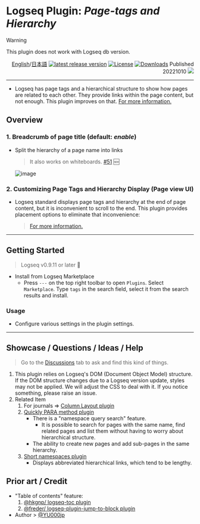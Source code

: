 # Logseq Plugin: *Page-tags and Hierarchy*

> [!WARNING]
This plugin does not work with Logseq db version.

<div align="right">

[English](https://github.com/YU000jp/logseq-page-tags-and-hierarchy/)/[日本語](https://github.com/YU000jp/logseq-page-tags-and-hierarchy/blob/main/README.ja.md) [![latest release version](https://img.shields.io/github/v/release/YU000jp/logseq-page-tags-and-hierarchy)](https://github.com/YU000jp/logseq-page-tags-and-hierarchy/releases)
[![License](https://img.shields.io/github/license/YU000jp/logseq-page-tags-and-hierarchy?color=blue)](https://github.com/YU000jp/logseq-page-tags-and-hierarchy/blob/main/LICENSE)
[![Downloads](https://img.shields.io/github/downloads/YU000jp/logseq-page-tags-and-hierarchy/total.svg)](https://github.com/YU000jp/logseq-page-tags-and-hierarchy/releases)
 Published 20221010 <a href="https://www.buymeacoffee.com/yu000japan"><img src="https://img.buymeacoffee.com/button-api/?text=Buy me a pizza&emoji=🍕&slug=yu000japan&button_colour=FFDD00&font_colour=000000&font_family=Poppins&outline_colour=000000&coffee_colour=ffffff"/></a>
</div>

---

- Logseq has page tags and a hierarchical structure to show how pages are related to each other. They provide links within the page content, but not enough. This plugin improves on that. [For more information.](https://github.com/YU000jp/logseq-page-tags-and-hierarchy/wiki/Logseq-features-Page-Tags-and-Hierarchy)

## Overview

### 1. Breadcrumb of page title  (default: *enable*)

- Split the hierarchy of a page name into links
  > It also works on whiteboards. [#51](https://github.com/YU000jp/logseq-page-tags-and-hierarchy/issues/51#issuecomment-2000623402) 🆕

   ![image](https://github.com/YU000jp/logseq-page-tags-and-hierarchy/assets/111847207/f7da636b-4418-4a2f-b1e9-49c6aa8ec055)

### 2. Customizing Page Tags and Hierarchy Display (Page view UI)

- Logseq standard displays page tags and hierarchy at the end of page content, but it is inconvenient to scroll to the end. This plugin provides placement options to eliminate that inconvenience:
  > [For more information.](https://github.com/YU000jp/logseq-page-tags-and-hierarchy/wiki/Page-View-UI)

---

## Getting Started

> Logseq v0.9.11 or later 🚧

- Install from Logseq Marketplace
  - Press `---` on the top right toolbar to open `Plugins`. Select `Marketplace`. Type `tags` in the search field, select it from the search results and install.

### Usage

- Configure various settings in the plugin settings.

---

## Showcase / Questions / Ideas / Help

> Go to the [Discussions](https://github.com/YU000jp/Logseq-column-Layout/discussions) tab to ask and find this kind of things.

1. This plugin relies on Logseq's DOM (Document Object Model) structure. If the DOM structure changes due to a Logseq version update, styles may not be applied. We will adjust the CSS to deal with it. If you notice something, please raise an issue.
1. Related Item
   1. For journals => [Column Layout plugin](https://github.com/YU000jp/Logseq-column-Layout)
   1. [Quickly PARA method plugin](https://github.com/YU000jp/logseq-plugin-quickly-para-method)
      * There is a "namespace query search" feature.
        - It is possible to search for pages with the same name, find related pages and list them without having to worry about hierarchical structure.
      *  The ability to create new pages and add sub-pages in the same hierarchy.
   1. [Short namespaces plugin](https://github.com/YU000jp/logseq-plugin-short-namespaces)
      - Displays abbreviated hierarchical links, which tend to be lengthy.

## Prior art / Credit

- "Table of contents" feature:
  1. [@hkgnp/ logseq-toc plugin](https://github.com/hkgnp/logseq-toc-plugin/)
  1. [@freder/ logseq-plugin-jump-to-block plugin](https://github.com/freder/logseq-plugin-jump-to-block/)
- Author > [@YU000jp](https://github.com/YU000jp)
